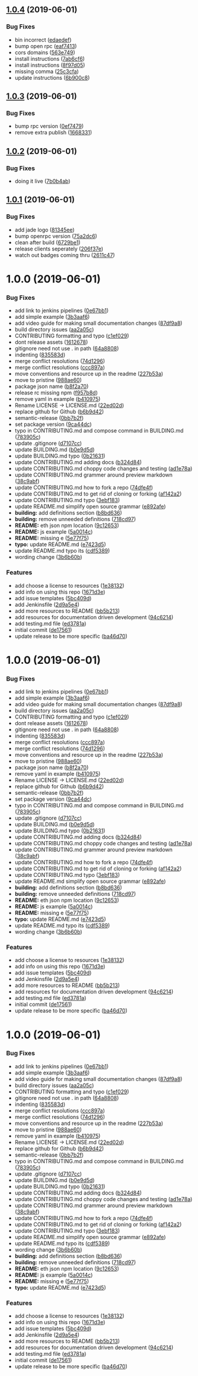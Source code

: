 ## [1.0.4](https://github.com/etclabscore/jade-service-runner/compare/1.0.3...1.0.4) (2019-06-01)


### Bug Fixes

* bin incorrect ([edaedef](https://github.com/etclabscore/jade-service-runner/commit/edaedef))
* bump open rpc ([eaf7413](https://github.com/etclabscore/jade-service-runner/commit/eaf7413))
* cors domains ([563e749](https://github.com/etclabscore/jade-service-runner/commit/563e749))
* install instructions ([7ab6cf6](https://github.com/etclabscore/jade-service-runner/commit/7ab6cf6))
* install instructions ([8f97d05](https://github.com/etclabscore/jade-service-runner/commit/8f97d05))
* missing comma ([25c3cfa](https://github.com/etclabscore/jade-service-runner/commit/25c3cfa))
* update instructions ([6b900c8](https://github.com/etclabscore/jade-service-runner/commit/6b900c8))

## [1.0.3](https://github.com/etclabscore/jade-service-runner/compare/1.0.2...1.0.3) (2019-06-01)


### Bug Fixes

* bump rpc version ([0ef7479](https://github.com/etclabscore/jade-service-runner/commit/0ef7479))
* remove extra publish ([1668331](https://github.com/etclabscore/jade-service-runner/commit/1668331))

## [1.0.2](https://github.com/etclabscore/jade-service-runner/compare/1.0.1...1.0.2) (2019-06-01)


### Bug Fixes

* doing it live ([7b0b4ab](https://github.com/etclabscore/jade-service-runner/commit/7b0b4ab))

## [1.0.1](https://github.com/etclabscore/jade-service-runner/compare/1.0.0...1.0.1) (2019-06-01)


### Bug Fixes

* add jade logo ([81345ee](https://github.com/etclabscore/jade-service-runner/commit/81345ee))
* bump openrpc version ([75a2dc6](https://github.com/etclabscore/jade-service-runner/commit/75a2dc6))
* clean after build ([6729be1](https://github.com/etclabscore/jade-service-runner/commit/6729be1))
* release clients seperately ([206f37e](https://github.com/etclabscore/jade-service-runner/commit/206f37e))
* watch out badges coming thru ([2611c47](https://github.com/etclabscore/jade-service-runner/commit/2611c47))

# 1.0.0 (2019-06-01)


### Bug Fixes

* add link to jenkins pipelines ([0e67bb1](https://github.com/etclabscore/jade-service-runner/commit/0e67bb1))
* add simple example ([3b3aaf6](https://github.com/etclabscore/jade-service-runner/commit/3b3aaf6))
* add video guide for making small documentation changes ([87df9a8](https://github.com/etclabscore/jade-service-runner/commit/87df9a8))
* build directory issues ([aa2a05c](https://github.com/etclabscore/jade-service-runner/commit/aa2a05c))
* CONTRIBUTING formatting and typo ([c1ef029](https://github.com/etclabscore/jade-service-runner/commit/c1ef029))
* dont release assets ([1612678](https://github.com/etclabscore/jade-service-runner/commit/1612678))
* gitignore need not use . in path ([64a8808](https://github.com/etclabscore/jade-service-runner/commit/64a8808))
* indenting ([835583d](https://github.com/etclabscore/jade-service-runner/commit/835583d))
* merge conflict resolutions ([74d1296](https://github.com/etclabscore/jade-service-runner/commit/74d1296))
* merge conflict resolutions ([ccc897a](https://github.com/etclabscore/jade-service-runner/commit/ccc897a))
* move conventions and resource up in the readme ([227b53a](https://github.com/etclabscore/jade-service-runner/commit/227b53a))
* move to pristine ([988ae60](https://github.com/etclabscore/jade-service-runner/commit/988ae60))
* package json name ([b8f2a70](https://github.com/etclabscore/jade-service-runner/commit/b8f2a70))
* release rc missing npm ([f957b8d](https://github.com/etclabscore/jade-service-runner/commit/f957b8d))
* remove yaml in example ([b410975](https://github.com/etclabscore/jade-service-runner/commit/b410975))
* Rename LICENSE -> LICENSE.md ([22ed02d](https://github.com/etclabscore/jade-service-runner/commit/22ed02d))
* replace github for Github ([b6b9d42](https://github.com/etclabscore/jade-service-runner/commit/b6b9d42))
* semantic-release ([0bb7b2f](https://github.com/etclabscore/jade-service-runner/commit/0bb7b2f))
* set package version ([9ca44dc](https://github.com/etclabscore/jade-service-runner/commit/9ca44dc))
* typo in CONTRIBUTING.md and compose command in BUILDING.md ([783905c](https://github.com/etclabscore/jade-service-runner/commit/783905c))
* update .gitignore ([d7107cc](https://github.com/etclabscore/jade-service-runner/commit/d7107cc))
* update BUILDING.md ([b0e9d5d](https://github.com/etclabscore/jade-service-runner/commit/b0e9d5d))
* update BUILDING.md typo ([0b21631](https://github.com/etclabscore/jade-service-runner/commit/0b21631))
* update CONTRIBUTING.md adding docs ([b324d84](https://github.com/etclabscore/jade-service-runner/commit/b324d84))
* update CONTRIBUTING.md choppy code changes and testing ([ad1e78a](https://github.com/etclabscore/jade-service-runner/commit/ad1e78a))
* update CONTRIBUTING.md grammer around preview markdown ([38c9abf](https://github.com/etclabscore/jade-service-runner/commit/38c9abf))
* update CONTRIBUTING.md how to fork a repo ([74dfe4f](https://github.com/etclabscore/jade-service-runner/commit/74dfe4f))
* update CONTRIBUTING.md to get rid of cloning or forking ([af142a2](https://github.com/etclabscore/jade-service-runner/commit/af142a2))
* update CONTRIBUTING.md typo ([3ebf183](https://github.com/etclabscore/jade-service-runner/commit/3ebf183))
* update README.md simplify open source grammar ([e892afe](https://github.com/etclabscore/jade-service-runner/commit/e892afe))
* **building:** add definitions section ([b8bd636](https://github.com/etclabscore/jade-service-runner/commit/b8bd636))
* **building:** remove unneeded definitions ([718cd97](https://github.com/etclabscore/jade-service-runner/commit/718cd97))
* **README:** eth json npm location ([9c12653](https://github.com/etclabscore/jade-service-runner/commit/9c12653))
* **README:** js example ([5a0014c](https://github.com/etclabscore/jade-service-runner/commit/5a0014c))
* **README:** missing e ([5e77f75](https://github.com/etclabscore/jade-service-runner/commit/5e77f75))
* **typo:** update README.md ([e7423d5](https://github.com/etclabscore/jade-service-runner/commit/e7423d5))
* update README.md typo its ([cdf5389](https://github.com/etclabscore/jade-service-runner/commit/cdf5389))
* wording change ([3b6b60b](https://github.com/etclabscore/jade-service-runner/commit/3b6b60b))


### Features

* add choose a license to resources ([1e38132](https://github.com/etclabscore/jade-service-runner/commit/1e38132))
* add info on using this repo ([1671d3e](https://github.com/etclabscore/jade-service-runner/commit/1671d3e))
* add issue templates ([5bc409d](https://github.com/etclabscore/jade-service-runner/commit/5bc409d))
* add Jenkinsfile ([2d9a5e4](https://github.com/etclabscore/jade-service-runner/commit/2d9a5e4))
* add more resources to README ([bb5b213](https://github.com/etclabscore/jade-service-runner/commit/bb5b213))
* add resources for documentation driven development ([94c6214](https://github.com/etclabscore/jade-service-runner/commit/94c6214))
* add testing.md file ([ed3781a](https://github.com/etclabscore/jade-service-runner/commit/ed3781a))
* initial commit ([de17561](https://github.com/etclabscore/jade-service-runner/commit/de17561))
* update release to be more specific ([ba46d70](https://github.com/etclabscore/jade-service-runner/commit/ba46d70))

# 1.0.0 (2019-06-01)


### Bug Fixes

* add link to jenkins pipelines ([0e67bb1](https://github.com/etclabscore/jade-service-runner/commit/0e67bb1))
* add simple example ([3b3aaf6](https://github.com/etclabscore/jade-service-runner/commit/3b3aaf6))
* add video guide for making small documentation changes ([87df9a8](https://github.com/etclabscore/jade-service-runner/commit/87df9a8))
* build directory issues ([aa2a05c](https://github.com/etclabscore/jade-service-runner/commit/aa2a05c))
* CONTRIBUTING formatting and typo ([c1ef029](https://github.com/etclabscore/jade-service-runner/commit/c1ef029))
* dont release assets ([1612678](https://github.com/etclabscore/jade-service-runner/commit/1612678))
* gitignore need not use . in path ([64a8808](https://github.com/etclabscore/jade-service-runner/commit/64a8808))
* indenting ([835583d](https://github.com/etclabscore/jade-service-runner/commit/835583d))
* merge conflict resolutions ([ccc897a](https://github.com/etclabscore/jade-service-runner/commit/ccc897a))
* merge conflict resolutions ([74d1296](https://github.com/etclabscore/jade-service-runner/commit/74d1296))
* move conventions and resource up in the readme ([227b53a](https://github.com/etclabscore/jade-service-runner/commit/227b53a))
* move to pristine ([988ae60](https://github.com/etclabscore/jade-service-runner/commit/988ae60))
* package json name ([b8f2a70](https://github.com/etclabscore/jade-service-runner/commit/b8f2a70))
* remove yaml in example ([b410975](https://github.com/etclabscore/jade-service-runner/commit/b410975))
* Rename LICENSE -> LICENSE.md ([22ed02d](https://github.com/etclabscore/jade-service-runner/commit/22ed02d))
* replace github for Github ([b6b9d42](https://github.com/etclabscore/jade-service-runner/commit/b6b9d42))
* semantic-release ([0bb7b2f](https://github.com/etclabscore/jade-service-runner/commit/0bb7b2f))
* set package version ([9ca44dc](https://github.com/etclabscore/jade-service-runner/commit/9ca44dc))
* typo in CONTRIBUTING.md and compose command in BUILDING.md ([783905c](https://github.com/etclabscore/jade-service-runner/commit/783905c))
* update .gitignore ([d7107cc](https://github.com/etclabscore/jade-service-runner/commit/d7107cc))
* update BUILDING.md ([b0e9d5d](https://github.com/etclabscore/jade-service-runner/commit/b0e9d5d))
* update BUILDING.md typo ([0b21631](https://github.com/etclabscore/jade-service-runner/commit/0b21631))
* update CONTRIBUTING.md adding docs ([b324d84](https://github.com/etclabscore/jade-service-runner/commit/b324d84))
* update CONTRIBUTING.md choppy code changes and testing ([ad1e78a](https://github.com/etclabscore/jade-service-runner/commit/ad1e78a))
* update CONTRIBUTING.md grammer around preview markdown ([38c9abf](https://github.com/etclabscore/jade-service-runner/commit/38c9abf))
* update CONTRIBUTING.md how to fork a repo ([74dfe4f](https://github.com/etclabscore/jade-service-runner/commit/74dfe4f))
* update CONTRIBUTING.md to get rid of cloning or forking ([af142a2](https://github.com/etclabscore/jade-service-runner/commit/af142a2))
* update CONTRIBUTING.md typo ([3ebf183](https://github.com/etclabscore/jade-service-runner/commit/3ebf183))
* update README.md simplify open source grammar ([e892afe](https://github.com/etclabscore/jade-service-runner/commit/e892afe))
* **building:** add definitions section ([b8bd636](https://github.com/etclabscore/jade-service-runner/commit/b8bd636))
* **building:** remove unneeded definitions ([718cd97](https://github.com/etclabscore/jade-service-runner/commit/718cd97))
* **README:** eth json npm location ([9c12653](https://github.com/etclabscore/jade-service-runner/commit/9c12653))
* **README:** js example ([5a0014c](https://github.com/etclabscore/jade-service-runner/commit/5a0014c))
* **README:** missing e ([5e77f75](https://github.com/etclabscore/jade-service-runner/commit/5e77f75))
* **typo:** update README.md ([e7423d5](https://github.com/etclabscore/jade-service-runner/commit/e7423d5))
* update README.md typo its ([cdf5389](https://github.com/etclabscore/jade-service-runner/commit/cdf5389))
* wording change ([3b6b60b](https://github.com/etclabscore/jade-service-runner/commit/3b6b60b))


### Features

* add choose a license to resources ([1e38132](https://github.com/etclabscore/jade-service-runner/commit/1e38132))
* add info on using this repo ([1671d3e](https://github.com/etclabscore/jade-service-runner/commit/1671d3e))
* add issue templates ([5bc409d](https://github.com/etclabscore/jade-service-runner/commit/5bc409d))
* add Jenkinsfile ([2d9a5e4](https://github.com/etclabscore/jade-service-runner/commit/2d9a5e4))
* add more resources to README ([bb5b213](https://github.com/etclabscore/jade-service-runner/commit/bb5b213))
* add resources for documentation driven development ([94c6214](https://github.com/etclabscore/jade-service-runner/commit/94c6214))
* add testing.md file ([ed3781a](https://github.com/etclabscore/jade-service-runner/commit/ed3781a))
* initial commit ([de17561](https://github.com/etclabscore/jade-service-runner/commit/de17561))
* update release to be more specific ([ba46d70](https://github.com/etclabscore/jade-service-runner/commit/ba46d70))

# 1.0.0 (2019-06-01)


### Bug Fixes

* add link to jenkins pipelines ([0e67bb1](https://github.com/etclabscore/jade-service-runner/commit/0e67bb1))
* add simple example ([3b3aaf6](https://github.com/etclabscore/jade-service-runner/commit/3b3aaf6))
* add video guide for making small documentation changes ([87df9a8](https://github.com/etclabscore/jade-service-runner/commit/87df9a8))
* build directory issues ([aa2a05c](https://github.com/etclabscore/jade-service-runner/commit/aa2a05c))
* CONTRIBUTING formatting and typo ([c1ef029](https://github.com/etclabscore/jade-service-runner/commit/c1ef029))
* gitignore need not use . in path ([64a8808](https://github.com/etclabscore/jade-service-runner/commit/64a8808))
* indenting ([835583d](https://github.com/etclabscore/jade-service-runner/commit/835583d))
* merge conflict resolutions ([ccc897a](https://github.com/etclabscore/jade-service-runner/commit/ccc897a))
* merge conflict resolutions ([74d1296](https://github.com/etclabscore/jade-service-runner/commit/74d1296))
* move conventions and resource up in the readme ([227b53a](https://github.com/etclabscore/jade-service-runner/commit/227b53a))
* move to pristine ([988ae60](https://github.com/etclabscore/jade-service-runner/commit/988ae60))
* remove yaml in example ([b410975](https://github.com/etclabscore/jade-service-runner/commit/b410975))
* Rename LICENSE -> LICENSE.md ([22ed02d](https://github.com/etclabscore/jade-service-runner/commit/22ed02d))
* replace github for Github ([b6b9d42](https://github.com/etclabscore/jade-service-runner/commit/b6b9d42))
* semantic-release ([0bb7b2f](https://github.com/etclabscore/jade-service-runner/commit/0bb7b2f))
* typo in CONTRIBUTING.md and compose command in BUILDING.md ([783905c](https://github.com/etclabscore/jade-service-runner/commit/783905c))
* update .gitignore ([d7107cc](https://github.com/etclabscore/jade-service-runner/commit/d7107cc))
* update BUILDING.md ([b0e9d5d](https://github.com/etclabscore/jade-service-runner/commit/b0e9d5d))
* update BUILDING.md typo ([0b21631](https://github.com/etclabscore/jade-service-runner/commit/0b21631))
* update CONTRIBUTING.md adding docs ([b324d84](https://github.com/etclabscore/jade-service-runner/commit/b324d84))
* update CONTRIBUTING.md choppy code changes and testing ([ad1e78a](https://github.com/etclabscore/jade-service-runner/commit/ad1e78a))
* update CONTRIBUTING.md grammer around preview markdown ([38c9abf](https://github.com/etclabscore/jade-service-runner/commit/38c9abf))
* update CONTRIBUTING.md how to fork a repo ([74dfe4f](https://github.com/etclabscore/jade-service-runner/commit/74dfe4f))
* update CONTRIBUTING.md to get rid of cloning or forking ([af142a2](https://github.com/etclabscore/jade-service-runner/commit/af142a2))
* update CONTRIBUTING.md typo ([3ebf183](https://github.com/etclabscore/jade-service-runner/commit/3ebf183))
* update README.md simplify open source grammar ([e892afe](https://github.com/etclabscore/jade-service-runner/commit/e892afe))
* update README.md typo its ([cdf5389](https://github.com/etclabscore/jade-service-runner/commit/cdf5389))
* wording change ([3b6b60b](https://github.com/etclabscore/jade-service-runner/commit/3b6b60b))
* **building:** add definitions section ([b8bd636](https://github.com/etclabscore/jade-service-runner/commit/b8bd636))
* **building:** remove unneeded definitions ([718cd97](https://github.com/etclabscore/jade-service-runner/commit/718cd97))
* **README:** eth json npm location ([9c12653](https://github.com/etclabscore/jade-service-runner/commit/9c12653))
* **README:** js example ([5a0014c](https://github.com/etclabscore/jade-service-runner/commit/5a0014c))
* **README:** missing e ([5e77f75](https://github.com/etclabscore/jade-service-runner/commit/5e77f75))
* **typo:** update README.md ([e7423d5](https://github.com/etclabscore/jade-service-runner/commit/e7423d5))


### Features

* add choose a license to resources ([1e38132](https://github.com/etclabscore/jade-service-runner/commit/1e38132))
* add info on using this repo ([1671d3e](https://github.com/etclabscore/jade-service-runner/commit/1671d3e))
* add issue templates ([5bc409d](https://github.com/etclabscore/jade-service-runner/commit/5bc409d))
* add Jenkinsfile ([2d9a5e4](https://github.com/etclabscore/jade-service-runner/commit/2d9a5e4))
* add more resources to README ([bb5b213](https://github.com/etclabscore/jade-service-runner/commit/bb5b213))
* add resources for documentation driven development ([94c6214](https://github.com/etclabscore/jade-service-runner/commit/94c6214))
* add testing.md file ([ed3781a](https://github.com/etclabscore/jade-service-runner/commit/ed3781a))
* initial commit ([de17561](https://github.com/etclabscore/jade-service-runner/commit/de17561))
* update release to be more specific ([ba46d70](https://github.com/etclabscore/jade-service-runner/commit/ba46d70))
